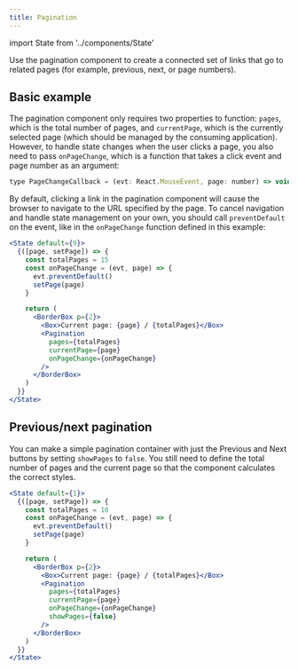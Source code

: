 ```yaml
---
title: Pagination
---
```

import State from '../components/State'

Use the pagination component to create a connected set of links that go to related pages (for example, previous, next, or page numbers).

## Basic example

The pagination component only requires two properties to function: `pages`, which is the total number of pages, and `currentPage`, which is the currently selected page (which should be managed by the consuming application). However, to handle state changes when the user clicks a page, you also need to pass `onPageChange`, which is a function that takes a click event and page number as an argument:

```javascript
type PageChangeCallback = (evt: React.MouseEvent, page: number) => void
```

By default, clicking a link in the pagination component will cause the browser to navigate to the URL specified by the page. To cancel navigation and handle state management on your own, you should call `preventDefault` on the event, like in the `onPageChange` function defined in this example:

```jsx live
<State default={9}>
  {([page, setPage]) => {
    const totalPages = 15
    const onPageChange = (evt, page) => {
      evt.preventDefault()
      setPage(page)
    }

    return (
      <BorderBox p={2}>
        <Box>Current page: {page} / {totalPages}</Box>
        <Pagination
          pages={totalPages}
          currentPage={page}
          onPageChange={onPageChange}
        />
      </BorderBox>
    )
  }}
</State>
```

## Previous/next pagination

You can make a simple pagination container with just the Previous and Next buttons by setting `showPages` to `false`. You still need to define the total number of pages and the current page so that the component calculates the correct styles.

```jsx live
<State default={1}>
  {([page, setPage]) => {
    const totalPages = 10
    const onPageChange = (evt, page) => {
      evt.preventDefault()
      setPage(page)
    }

    return (
      <BorderBox p={2}>
        <Box>Current page: {page} / {totalPages}</Box>
        <Pagination
          pages={totalPages}
          currentPage={page}
          onPageChange={onPageChange}
          showPages={false}
        />
      </BorderBox>
    )
  }}
</State>
```
